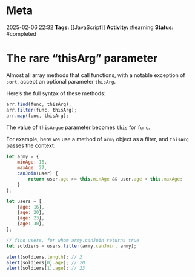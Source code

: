 # Meta
2025-02-06 22:32
**Tags:** [[JavaScript]]
**Activity:** #learning 
**Status:** #completed 

# The rare “thisArg” parameter
Almost all array methods that call functions, with a notable exception of `sort`, accept an optional parameter `thisArg`.

Here’s the full syntax of these methods:
```JavaScript title:example.js
arr.find(func, thisArg);
arr.filter(func, thisArg);
arr.map(func, thisArg);
```

The value of `thisArgue` parameter becomes `this` for `func`.

For example, here we use a method of `army` object as a filter, and `thisArg` passes the context:
```JavaScript title:example.js
let army = {
	minAge: 18,
	maxAge: 27,
	canJoin(user) {
		return user.age >= this.minAge && user.age < this.maxAge;
	}
};

let users = [
	{age: 16},
	{age: 20},
	{age: 23},
	{age: 30},
];

// find users, for whom army.canJoin returns true
let soldiers = users.filter(army.canJoin, army);

alert(soldiers.length); // 2
alert(soldiers[0].age); // 20
alert(soldiers[1].age); // 23
```